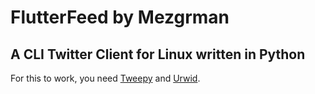 FlutterFeed by Mezgrman
=======================

A CLI Twitter Client for Linux written in Python
------------------------------------------------

For this to work, you need [Tweepy](https://github.com/tweepy/tweepy) and [Urwid](http://excess.org/urwid/).
